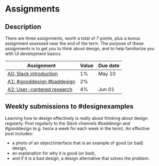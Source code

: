 # Assignments

## Description
There are three assignments, worth a total of 7 points, plus a bonus assignment assessed near the end of the term. The purpose of these assignments is to get you to think about design, and to help familiarize you with UI development basics.

<!-- Assignments are to be completed individually. You may speak to your classmates about the ideas, but are not allowed to use one another's writing or to share code. -->

| Assignment                                          | Value | Due date             |
|-----------------------------------------------------|-------| ---------------------|
| [A0: Slack introduction](#!pages/assignment0.md)    |  1%   | May 10               |
| [A1: #gooddesign #baddesign](#!pages/assignment1.md)  | 2%  |                      |
| [A2: User-centered research](#!pages/assignment2.md)| 4%    | Jun 01               |



## Weekly submissions to #designexamples
Learning how to design effectively is really about thinking about design regularly. Post regularly to the Slack channels #baddesign and #gooddesign (e.g. twice a week for each week in the term). An effective post includes:
- a photo of an object/interface that is an example of good (or bad) design,
- an explanation for why it is good (or bad),
- and if it is a bad design, a design alternative that solves the problem.